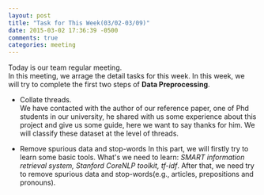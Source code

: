 ```yaml
---
layout: post
title: "Task for This Week(03/02-03/09)"
date: 2015-03-02 17:36:39 -0500
comments: true
categories: meeting
---
```


Today is our team regular meeting.    
In this meeting, we arrage the detail tasks for this week. In this week, we will try to complete the first two steps of **Data Preprocessing**. 

* Collate threads.    
  We have contacted with the author of our reference paper, one of Phd students in our university, he shared with us some experience about this project and give us some guide, here we want to say thanks for him. We will classify these dataset at the level of threads. 
  
* Remove spurious data and stop-words
  In this part, we will firstly try to learn some basic tools. 
  What's we need to learn: _SMART information retrieval system, Stanford CoreNLP toolkit, tf-idf_. After that, we need try to remove spurious data and stop-words(e.g., articles, prepositions and pronouns).  